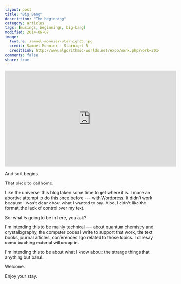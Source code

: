 ```yaml
---
layout: post
title: "Big Bang"
description: "The beginning"
category: articles
tags: [musings, beginnings, big-bang]
modified: 2014-06-07
image:
  feature: samuel-monnier-starnight5.jpg
  credit: Samuel Monnier - Starnight 5
  creditlink: http://www.algorithmic-worlds.net/expo/work.php?work=20140312-starnight5
comments: false
share: true
---
```


<iframe width="560" height="315" src="http://www.youtube.com/embed/SY0bKE10ZDM" frameborder="0"> </iframe>

And so it begins.

That place to call home.

Like the universe, this blog taken some time to get where it is. I made an
abortive attempt to do this once before --- with Wordpress. It didn't work
because I was't clear about what I wanted to say. Also, I didn't like the
format, the lack of control over my text.

So: what _is_  going to be in here, you ask?

I'm intending this to be mainly technical --- about quantum chemistry and
crystallography, the computer codes I write to support that work, the text
books, journal articles, conferences I go related to those topics. I daresay
some teaching material will creep in.

I'm intending this to be about what I know about: the strange things that
anything but banal. 

Welcome.

Enjoy your stay.

